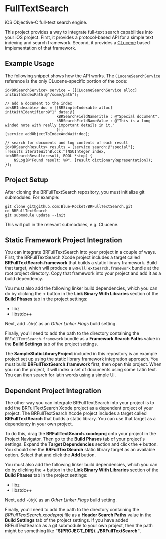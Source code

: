 FullTextSearch
==============

iOS Objective-C full-text search engine.

This project provides a way to integrate full-text search capabilities
into your iOS project. First, it provides a protocol-based API for a 
simple text indexing and search framework. Second, it provides a 
[CLucene](http://clucene.sourceforge.net/) based implementation of that
framework.

Example Usage
-------------

The following snippet shows how the API works. The `CLuceneSearchService`
reference is the only CLucene-specific portion of the code:

```objc
id<BRSearchService> service = [[CLuceneSearchService alloc] initWithIndexPath:@"/some/path"];

// add a document to the index
id<BRIndexable> doc = [[BRSimpleIndexable alloc] initWithIdentifier:@"1" data:@{
					   kBRSearchFieldNameTitle : @"Special document",
					   kBRSearchFieldNameValue : @"This is a long winded note with really important details in it."
					   }];
[service addObjectToIndexAndWait:doc];

// search for documents and log contents of each result
id<BRSearchResults> results = [service search:@"special"];
[results iterateWithBlock:^(NSUInteger index, id<BRSearchResult>result, BOOL *stop) {
	NSLog(@"Found result: %@", [result dictionaryRepresentation]);
}];
```

Project Setup
-------------

After cloning the BRFullTextSearch repository, you must initialize git submodules.
For example:

	git clone git@github.com:Blue-Rocket/BRFullTextSearch.git
	cd BRFullTextSearch
	git submodule update --init
	
This will pull in the relevant submodules, e.g. CLucene.

Static Framework Project Integration
------------------------------------

You can integrate BRFullTextSearch into your project in a couple of ways. First,
the BRFullTextSearch Xcode project includes a target called 
**BRFullTextSearch.framework** that builds a static library framework. Build 
that target, which will produce a `BRFullTextSearch.framework` bundle at 
the root project directory. Copy that framework into your project and add it
as a build dependency.

You must also add the following linker build dependencies, which you can do by
clicking the **+** button in the **Link Binary With Libraries** section of the 
**Build Phases** tab in the project settings:

 * libz
 * libstdc++

Next, add `-ObjC` as an *Other Linker Flags* build setting.

Finally, you'll need to add the path to the directory containing the 
`BRFullTextSearch.framework` bundle as a **Framework Search Paths** value
in the **Build Settings** tab of the project settings.

The **SampleStaticLibraryProject** included in this repository is an example
project set up using the static library framework integration approach. You
must build **BRFullTextSearch.framework** first, then open this project. When
you run the project, it will index a set of documents using some Latin text.
You can then search for latin words using a simple UI.

Dependent Project Integration
-----------------------------

The other way you can integrate BRFullTextSearch into your project is to add
the BRFullTextSearch Xcode project as a dependent project of your project. The 
BRFullTextSearch Xcode project includes a target called 
**BRFullTextSearch** that builds a static library. You can use that target as
a dependency in your own project.

To do this, drag the **BRFullTextSearch.xcodeproj** onto your project in the 
Project Navigator. Then go to the **Build Phases** tab of your project's 
settings. Expand the **Target Dependencies** section and click the **+** button.
You should see the **BRFullTextSearch** static library target as an available
option. Select that and click the **Add** button.

You must also add the following linker build dependencies, which you can do by
clicking the **+** button in the **Link Binary With Libraries** section of the 
**Build Phases** tab in the project settings:

 * libz
 * libstdc++

Next, add `-ObjC` as an *Other Linker Flags* build setting.

Finally, you'll need to add the path to the directory containing the 
*BRFullTextSearch.xcodeproj* file as a **Header Search Paths** value in 
the **Build Settings** tab of the project settings. If you have added 
BRFullTextSearch as a git submodule to your own project, then the path
might be something like **"$(PROJECT_DIR)/../BRFullTextSearch"**.
